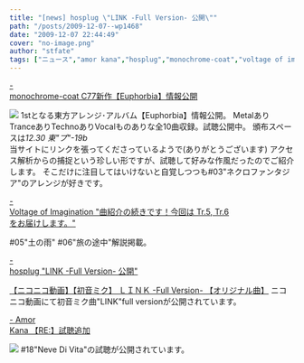 ```yaml
---
title: "[news] hosplug \"LINK -Full Version- 公開\""
path: "/posts/2009-12-07--wp1468"
date: "2009-12-07 22:44:49"
cover: "no-image.png"
author: "stfate"
tags: ["ニュース","amor kana","hosplug","monochrome-coat","voltage of imagination"]
---
```


<style type="text/css">
<!--
p {white-space: pre-wrap};
-->
</style>

<a class="topics" href="http://mono-coat.com/1st.html" target="_blank">- monochrome-coat C77新作【Euphorbia】情報公開</a>
<div class="news"><a href="http://mono-coat.com/1st.html"><img src="http://mono-coat.com/img/1st_bana_500.jpg"></a>
1stとなる東方アレンジ･アルバム【Euphorbia】情報公開。
MetalありTranceありTechnoありVocalものありな全10曲収録。試聴公開中。
頒布スペースは<em>12.30 東"プ"-19b</em>
<div id="talk">当サイトにリンクを張ってくださっているようで(ありがとうございます)
アクセス解析からの捕捉という珍しい形ですが、試聴して好みな作風だったのでご紹介します。
そこだけに注目してはいけないと自覚しつつも#03"ネクロファンタジア"のアレンジが好きです。</div></div>

<a class="topics" href="http://www.voltagenation.com/blog/" target="_blank">- Voltage of Imagination "曲紹介の続きです！今回は Tr.5, Tr.6 をお届けします。"</a>
<div class="news">#05"土の雨" #06"旅の途中"解説掲載。</div>

<a class="topics" href="http://www.hosplug.com/blog/" target="_blank">- hosplug "LINK -Full Version- 公開"</a>
<div class="news"><script type="text/javascript" src="http://ext.nicovideo.jp/thumb_watch/sm9024627"></script><noscript><a href="http://www.nicovideo.jp/watch/sm9024627">【ニコニコ動画】【初音ミク】 ＬＩＮＫ -Full Version- 【オリジナル曲】</a></noscript>
ニコニコ動画にて初音ミク曲"LINK"full versionが公開されています。</div>

<a class="topics" href="http://amorkana.jp/" target="_blank">- Amor Kana 【RE:】試聴追加</a>
<div class="news"><a href="http://re.amorkana.jp/"><img src="http://re.amorkana.jp/bana2.jpg"></a>
#18"Neve Di Vita"の試聴が公開されています。</div>